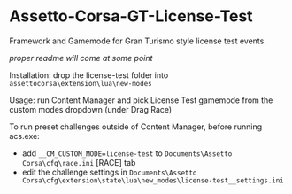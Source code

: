 # Assetto-Corsa-GT-License-Test
 Framework and Gamemode for Gran Turismo style license test events.
 
 *proper readme will come at some point*

 Installation: drop the license-test folder into `assettocorsa\extension\lua\new-modes`

 Usage: run Content Manager and pick License Test gamemode from the custom modes dropdown (under Drag Race)

 To run preset challenges outside of Content Manager, before running acs.exe:
 - add `__CM_CUSTOM_MODE=license-test` to `Documents\Assetto Corsa\cfg\race.ini` [RACE] tab
 - edit the challenge settings in `Documents\Assetto Corsa\cfg\extension\state\lua\new_modes\license-test__settings.ini`